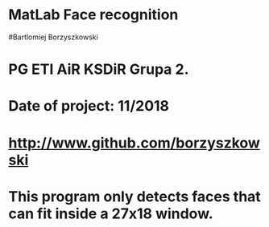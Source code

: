 # MatLab Face recognition


#Bartlomiej Borzyszkowski
# PG ETI AiR KSDiR Grupa 2.

# Date of project: 11/2018
# http://www.github.com/borzyszkowski



# This program only detects faces that can fit inside a 27x18 window.